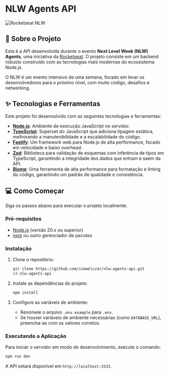 # NLW Agents API

![Rocketseat NLW](https://img.shields.io/badge/Evento-NLW%20Agents-8257E5?style=for-the-badge&logo=rocketseat)

## 🚀 Sobre o Projeto

Esta é a API desenvolvida durante o evento **Next Level Week (NLW) Agents**, uma iniciativa da [Rocketseat](https://www.rocketseat.com.br/). O projeto consiste em um backend robusto construído com as tecnologias mais modernas do ecossistema Node.js.

O NLW é um evento intensivo de uma semana, focado em levar os desenvolvedores para o próximo nível, com muito código, desafios e networking.

## ✨ Tecnologias e Ferramentas

Este projeto foi desenvolvido com as seguintes tecnologias e ferramentas:

- **[Node.js](https://nodejs.org/en/)**: Ambiente de execução JavaScript no servidor.
- **[TypeScript](https://www.typescriptlang.org/)**: Superset do JavaScript que adiciona tipagem estática, melhorando a manutenibilidade e a escalabilidade do código.
- **[Fastify](https://www.fastify.io/)**: Um framework web para Node.js de alta performance, focado em velocidade e baixo overhead.
- **[Zod](https://zod.dev/)**: Biblioteca para validação de esquemas com inferência de tipos em TypeScript, garantindo a integridade dos dados que entram e saem da API.
- **[Biome](https://biomejs.dev/)**: Uma ferramenta de alta performance para formatação e linting do código, garantindo um padrão de qualidade e consistência.

## 💻 Como Começar

Siga os passos abaixo para executar o projeto localmente.

### Pré-requisitos

- [Node.js](https://nodejs.org/en/) (versão 20.x ou superior)
- [npm](https://www.npmjs.com/) ou outro gerenciador de pacotes

### Instalação

1. Clone o repositório:
   ```bash
   git clone https://github.com/ismaelczar/nlw-agents-api.git
   cd nlw-agents-api
   ```

2. Instale as dependências do projeto:
   ```bash
   npm install
   ```

3. Configure as variáveis de ambiente:
   - Renomeie o arquivo `.env.example` para `.env`.
   - Se houver variáveis de ambiente necessárias (como `DATABASE_URL`), preencha-as com os valores corretos.

### Executando a Aplicação

Para iniciar o servidor em modo de desenvolvimento, execute o comando:

```bash
npm run dev
```

A API estará disponível em `http://localhost:3333`.



